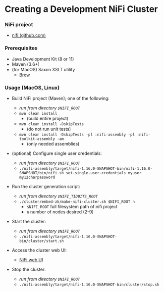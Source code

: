 # Creating a Development NiFi Cluster

### NiFi project
- [nifi (github.com)](https://github.com/apache/nifi)

### Prerequisites
- Java Development Kit (8 or 11)
- Maven (3.6+)
- (for MacOS) Saxon XSLT utility
  - [Brew](https://formulae.brew.sh/formula/saxon)


### Usage (MacOS, Linux)
- Build NiFi project (Maven); one of the following:
  - *run from directory `$NIFI_ROOT`*
  - `mvn clean install`
    - (build entire project)
  - `mvn clean install -DskipTests`
    - (do not run unit tests)
  - `mvn clean install -DskipTests -pl :nifi-assembly -pl :nifi-toolkit-assembly -am`
    - (only needed assemblies)


- (optional) Configure single user credentials:
  - *run from directory `$NIFI_ROOT`*
  - `./nifi-assembly/target/nifi-1.16.0-SNAPSHOT-bin/nifi-1.16.0-SNAPSHOT/bin/nifi.sh set-single-user-credentials myuser my12charpassword`


- Run the cluster generation script:
  - *run from directory `$NIFI_TIDBITS_ROOT`*
  - `./cluster/embed-zk/make-nifi-cluster.sh $NIFI_ROOT n`
    - `$NIFI_ROOT` full filesystem path of nifi project
    - `n` number of nodes desired (2-9)


- Start the cluster:
  - *run from directory `$NIFI_ROOT`*
  - `./nifi-assembly/target/nifi-1.16.0-SNAPSHOT-bin/cluster/start.sh`


- Access the cluster web UI:
  - [NiFi web UI](https://localhost:9443/nifi/)


- Stop the cluster:
  - *run from directory `$NIFI_ROOT`*
  - `./nifi-assembly/target/nifi-1.16.0-SNAPSHOT-bin/cluster/stop.sh`
